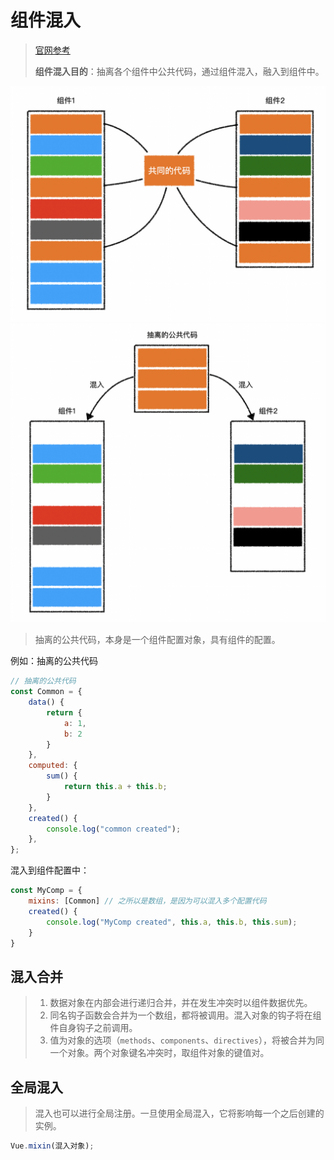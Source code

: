 # 组件混入

> [官网参考](https://cn.vuejs.org/v2/guide/mixins.html)
>
> **组件混入目的**：抽离各个组件中公共代码，通过组件混入，融入到组件中。

<img src="./assets/images/compoent-mixins.png" alt="compoent-mixins" style="zoom:50%;" /><img src="./assets/images/compoent-mixins-view.png" alt="compoent-mixins-view" style="zoom:50%;" />

> 抽离的公共代码，本身是一个组件配置对象，具有组件的配置。

例如：抽离的公共代码

```js
// 抽离的公共代码
const Common = {
    data() {
        return {
            a: 1,
            b: 2
        }
    },
    computed: {
        sum() {
            return this.a + this.b;
        }
    },
    created() {
        console.log("common created");
    },
};
```

混入到组件配置中：

```js
const MyComp = {
    mixins: [Common] // 之所以是数组，是因为可以混入多个配置代码
    created() {
        console.log("MyComp created", this.a, this.b, this.sum);
    }
}

```

## 混入合并

> 1. 数据对象在内部会进行递归合并，并在发生冲突时以组件数据优先。
> 1. 同名钩子函数会合并为一个数组，都将被调用。混入对象的钩子将在组件自身钩子之前调用。
> 1. 值为对象的选项（`methods`、`components`、`directives`），将被合并为同一个对象。两个对象键名冲突时，取组件对象的键值对。



## 全局混入

> 混入也可以进行全局注册。一旦使用全局混入，它将影响每一个之后创建的实例。

```js
Vue.mixin(混入对象);
```































